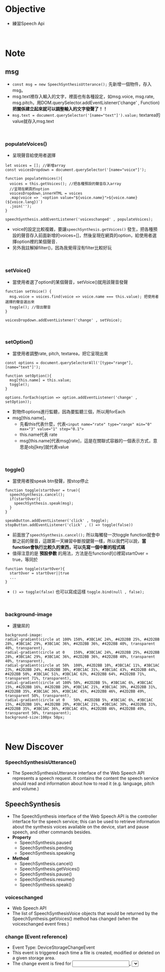 # Objective
- 練習Speech Api


<br>

# Note
## msg
- ```const msg = new SpeechSynthesisUtterance();``` 先新增一個物件，存入msg。
- msg.text裡存入輸入的文字，裡面也有各種設定，如msg.voice, msg.rate, msg.pitch，用DOM.querySelector.addEventListener('change' , Function)**把關係建立起來就可以調整輸入的文字發聲了！！**
- ```msg.text = document.querySelector('[name="text"]').value;``` textarea的value就存入msg.text


<br>

### populateVoices()
- 呈現聲音給使用者選擇
```
let voices = []; //新增array
const voicesDropdown = document.querySelector('[name="voice"]');

function populateVoices(){
  voices = this.getVoices(); //把各種預設的聲音存入array
  //呈現在網頁的option
  voicesDropdown.innerHTML = voices
  .map(voice => `<option value="${voice.name}">${voice.name} (${voice.lang})`)
  .join('');
}

speechSynthesis.addEventListener('voiceschanged' , populateVoices);
```
- voice的設定比較複雜，要讓```speechSynthesis.getVoices()``` 發生，把各種預設的聲音存入前面新增的voices=[]，然後呈現在網頁的option，給使用者選擇option裡的某個聲音．
- 另外我註解掉filter()，因為我覺得沒有filter比較好玩


<br>

### setVoice()
- 當使用者選了option的某個聲音，setVoice()就用該聲音發聲
```
function setVoice() {
  msg.voice = voices.find(voice => voice.name === this.value); 把使用者選擇的聲音選出來
  toggle(); //發出聲音
}

voicesDropdown.addEventListener('change' , setVoice);
```


<br>

### setOption()
- 當使用者調整rate, pitch, textarea，把它呈現出來
```
const options = document.querySelectorAll('[type="range"], [name="text"]');

function setOption(){
  msg[this.name] = this.value;
  toggle();
}

options.forEach(option => option.addEventListener('change' , setOption));
```

- 對物件options進行監聽，因為要監聽三個，所以用forEach
- msg[this.name]，
  - 先看this代表什麼，代表```<input name="rate" type="range" min="0" max="3" value="1" step="0.1">```
  - this.name代表 rate
  - msg[this.name]代表msg[rate]，這是在關聯式容器的一個表示方式，意思是obj[key]就代表value



<br>

### toggle()
- 當使用者按speak btn發聲，按stop停止
```
function toggle(startOver = true){
  speechSynthesis.cancel();
  if(startOver){
    speechSynthesis.speak(msg);
  }
}

speakButton.addEventListener('click' , toggle);
stopButton.addEventListener('click' , () => toggle(false))
```

- 前面放了```speechSynthesis.cancel();``` 所以每觸發一次toggle function就會中斷之前的聲音，這跟第一天練習中斷按鍵聲一樣，所以我們可以說，**當function會執行比較久的東西，可以先寫一個中斷的程式碼**
- 值得注意的是 **預設參數** 的用法，方法是在function的()裡寫startOver = true，等同於
```
function toggle(startOver){
  startOver = startOver||true
  ...
}
```

- ```() => toggle(false)``` 也可以寫成這樣 ```toggle.bind(null , false);```


<br>

### background-image
- 還蠻屌的
```
background-image:
radial-gradient(circle at 100% 150%, #3BC1AC 24%, #42D2BB 25%, #42D2BB 28%, #3BC1AC 29%, #3BC1AC 36%, #42D2BB 36%, #42D2BB 40%, transparent 40%, transparent),
radial-gradient(circle at 0    150%, #3BC1AC 24%, #42D2BB 25%, #42D2BB 28%, #3BC1AC 29%, #3BC1AC 36%, #42D2BB 36%, #42D2BB 40%, transparent 40%, transparent),
radial-gradient(circle at 50%  100%, #42D2BB 10%, #3BC1AC 11%, #3BC1AC 23%, #42D2BB 24%, #42D2BB 30%, #3BC1AC 31%, #3BC1AC 43%, #42D2BB 44%, #42D2BB 50%, #3BC1AC 51%, #3BC1AC 63%, #42D2BB 64%, #42D2BB 71%, transparent 71%, transparent),
radial-gradient(circle at 100% 50%, #42D2BB 5%, #3BC1AC 6%, #3BC1AC 15%, #42D2BB 16%, #42D2BB 20%, #3BC1AC 21%, #3BC1AC 30%, #42D2BB 31%, #42D2BB 35%, #3BC1AC 36%, #3BC1AC 45%, #42D2BB 46%, #42D2BB 49%, transparent 50%, transparent),
radial-gradient(circle at 0    50%, #42D2BB 5%, #3BC1AC 6%, #3BC1AC 15%, #42D2BB 16%, #42D2BB 20%, #3BC1AC 21%, #3BC1AC 30%, #42D2BB 31%, #42D2BB 35%, #3BC1AC 36%, #3BC1AC 45%, #42D2BB 46%, #42D2BB 49%, transparent 50%, transparent);
background-size:100px 50px;
```




<br>

# New Discover
### SpeechSynthesisUtterance()
- The SpeechSynthesisUtterance interface of the Web Speech API represents a speech request. It contains the content the speech service should read and information about how to read it (e.g. language, pitch and volume.)

## SpeechSynthesis
- The SpeechSynthesis interface of the Web Speech API is the controller interface for the speech service; this can be used to retrieve information about the synthesis voices available on the device, start and pause speech, and other commands besides.
- **Property**
  - SpeechSynthesis.paused
  - SpeechSynthesis.pending
  - SpeechSynthesis.speaking
- **Method**
  - SpeechSynthesis.cancel()
  - SpeechSynthesis.getVoices()
  - SpeechSynthesis.pause()
  - SpeechSynthesis.resume()
  - SpeechSynthesis.speak()

### voiceschanged
- Web Speech API
- The list of SpeechSynthesisVoice objects that would be returned by the SpeechSynthesis.getVoices() method has changed (when the voiceschanged event fires.)


### change (Event reference)
- Event Type: DeviceStorageChangeEvent
- This event is triggered each time a file is created, modified or deleted on a given storage area.
- The change event is fired for **<input>, <select>, and <textarea>** elements when a change to the element's value is committed by the user. Unlike the input event, the change event is not necessarily fired for each change to an element's value.


### Array.prototype.find()
- find() 方法，如果一個在陣列中的元素滿足提供的測試函數，則返回一個在陣列中的值。否則回傳 undefined。

也可以參考 findIndex() 方法，它回傳被找到的元素在陣列中的索引，而不是它的值。


### bind()
```
toggle.bind(null , false);
```

- bind() 方法建立一個新的函數，被呼叫時會將 this 關鍵字設為提供的值，並以一序列的引數作為新函數呼叫時的前導引數。

### inline function
